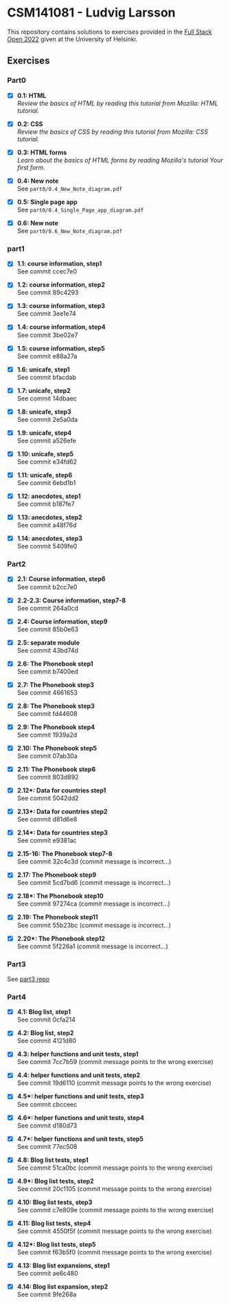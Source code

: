 # CSM141081 - Ludvig Larsson

This repository contains solutions to exercises provided in the
[Full Stack Open 2022](https://fullstackopen.com/en/part0/general_info) 
given at the University of Helsinki.

## Exercises

### Part0

- [x] __0.1: HTML__ <br/>
_Review the basics of HTML by reading this tutorial from Mozilla: HTML tutorial._

- [x] __0.2: CSS__ <br/>
_Review the basics of CSS by reading this tutorial from Mozilla: CSS tutorial._

- [x] __0.3: HTML forms__ <br/>
_Learn about the basics of HTML forms by reading Mozilla's tutorial Your first form._

- [x] __0.4: New note__<br/>
See `part0/0.4_New_Note_diagram.pdf`

- [x] __0.5: Single page app__<br/>
See `part0/0.4_Single_Page_app_diagram.pdf`

- [x] __0.6: New note__<br/>
See `part0/0.6_New_Note_diagram.pdf`

### part1

- [x] __1.1: course information, step1__ <br/>
See commit ccec7e0

- [x] __1.2: course information, step2__ <br/>
See commit 89c4293

- [x] __1.3: course information, step3__ <br/>
See commit 3ee1e74

- [x] __1.4: course information, step4__ <br/>
See commit 3be02e7

- [x] __1.5: course information, step5__ <br/>
See commit e88a27a

- [x] __1.6: unicafe, step1__ <br/>
See commit bfacdab

- [x] __1.7: unicafe, step2__ <br/>
See commit 14dbaec 

- [x] __1.8: unicafe, step3__ <br/>
See commit 2e5a0da

- [x] __1.9: unicafe, step4__ <br/>
See commit a526efe

- [x] __1.10: unicafe, step5__ <br/>
See commit e34fd62 

- [x] __1.11: unicafe, step6__ <br/>
See commit 6ebd1b1 

- [x] __1.12: anecdotes, step1__ <br/>
See commit b187fe7

- [x] __1.13: anecdotes, step2__ <br/>
See commit a48f76d

- [x] __1.14: anecdotes, step3__ <br/>
See commit 5409fe0

### Part2

- [x] __2.1: Course information, step6__ <br/>
See commit b2cc7e0

- [x] __2.2-2.3: Course information, step7-8__ <br/>
See commit 264a0cd

- [x] __2.4: Course information, step9__ <br/>
See commit 85b0e63

- [x] __2.5: separate module__ <br/>
See commit 43bd74d

- [x] __2.6: The Phonebook step1__ <br/>
See commit b7400ed

- [x] __2.7: The Phonebook step3__ <br/>
See commit 4661653

- [x] __2.8: The Phonebook step3__ <br/>
See commit fd44608

- [x] __2.9: The Phonebook step4__ <br/>
See commit 1939a2d

- [x] __2.10: The Phonebook step5__ <br/>
See commit 07ab30a

- [x] __2.11: The Phonebook step6__ <br/>
See commit 803d892

- [x] __2.12*: Data for countries step1__ <br/>
See commit 5042dd2

- [x] __2.13*: Data for countries step2__ <br/>
See commit d81d6e8

- [x] __2.14*: Data for countries step3__ <br/>
See commit e9381ac

- [x] __2.15-16: The Phonebook step7-8__ <br/>
See commit 32c4c3d (commit message is incorrect...)

- [x] __2.17: The Phonebook step9__ <br/>
See commit 5cd7bd6 (commit message is incorrect...)

- [x] __2.18*: The Phonebook step10__ <br/>
See commit 97274ca (commit message is incorrect...)

- [x] __2.19: The Phonebook step11__ <br/>
See commit 55b23bc (commit message is incorrect...)

- [x] __2.20*: The Phonebook step12__ <br/>
See commit 5f226a1 (commit message is incorrect...)

### Part3

See [part3 repo](https://github.com/ludvigla/fullstack_open_2022_part3)

### Part4

- [x] __4.1: Blog list, step1__ <br/>
See commit 0cfa214

- [x] __4.2: Blog list, step2__ <br/>
See commit 4121d80

- [x] __4.3: helper functions and unit tests, step1__ <br/>
See commit 7cc7b59 (commit message points to the wrong exercise)

- [x] __4.4: helper functions and unit tests, step2__ <br/>
See commit 19d6110 (commit message points to the wrong exercise)

- [x] __4.5*: helper functions and unit tests, step3__ <br/>
See commit cbcceec

- [x] __4.6*: helper functions and unit tests, step4__ <br/>
See commit d180d73

- [x] __4.7*: helper functions and unit tests, step5__ <br/>
See commit 77ec508

- [x] __4.8: Blog list tests, step1__ <br/>
See commit 51ca0bc (commit message points to the wrong exercise)

- [x] __4.9*: Blog list tests, step2__ <br/>
See commit 20c1105 (commit message points to the wrong exercise)

- [x] __4.10: Blog list tests, step3__ <br/>
See commit c7e809e (commit message points to the wrong exercise)

- [x] __4.11: Blog list tests, step4__ <br/>
See commit 4550f5f (commit message points to the wrong exercise)

- [x] __4.12*: Blog list tests, step5__ <br/>
See commit f63b5f0 (commit message points to the wrong exercise)

- [x] __4.13: Blog list expansions, step1__ <br/>
See commit ae6c480

- [x] __4.14: Blog list expansion, step2__ <br/>
See commit 9fe268a
